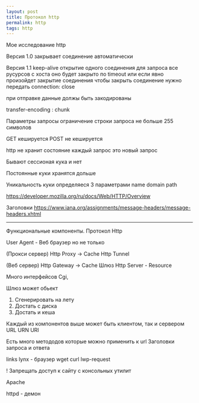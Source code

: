 ```yaml
---
layout: post 
title: Протокол http
permalink: http
tags: http
--- 
```

Мое исследование http

Версия 1.0 закрывает соединение автоматически

Версия 1.1 keep-alive открытие одного соединения для запроса все русурсов с хоста
оно будет закрыто по timeout или если явно произойдет закрытие соединения
чтобы закрыть соединение нужно передать connection: close

при отправке данные должы быть закодированы

transfer-encoding : chunk

Параметры запросы
ограничение строки запроса не больше 255 символов

GET кешируется
POST не кешируется

http не хранит состояние каждый запрос это новый запрос

Бывают сессионая кука и нет

Постоянные куки хранятся дольше

Уникальность куки определяеся 3 параметрами name  domain path

https://developer.mozilla.org/ru/docs/Web/HTTP/Overview 

Заголовки
https://www.iana.org/assignments/message-headers/message-headers.xhtml


--------------
Функциональные компоненты. Протокол Http

User Agent - Веб браузер но не только

(Прокси сервер)
Http Proxy -> Cache
Http Tunnel

(Веб сервер)
Http Gateway -> Cache Шлюз
Http Server - Resource

Много интерфейсов Cgi, 


Шлюз может обьект
1. Сгенерировать на лету
2. Достать с диска
3. Достать и кеша

Каждый из компонентов выше может быть клиентом, так и сервером
URL URN
  URI

Есть много метододов которые можно применить к url
Заголовки запроса и ответа

links lynx - браузер wget curl lwp-request

! Запрещать доступ к сайту с консольных утилит

Apache

httpd - демон